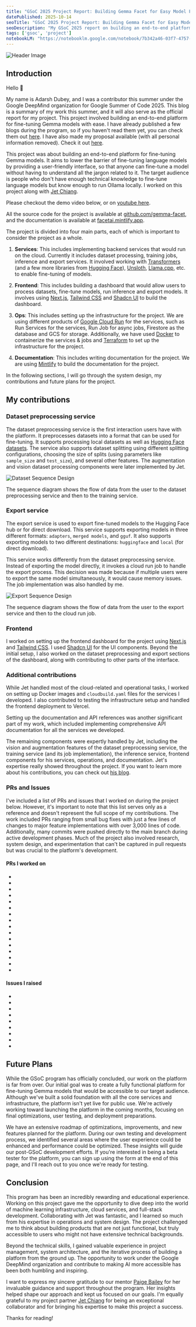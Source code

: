 ```yaml
---
title: "GSoC 2025 Project Report: Building Gemma Facet for Easy Model Fine-Tuning"
datePublished: 2025-10-14
seoTitle: "GSoC 2025 Project Report: Building Gemma Facet for Easy Model Fine-Tuning"
seoDescription: "My GSoC 2025 report on building an end-to-end platform for fine-tuning Gemma models with dataset processing, training, and export services."
tags: ['gsoc', 'project']
notebookLM: "https://notebooklm.google.com/notebook/7b342a46-03f7-4757-834c-88b2cd7bce0f?artifactId=25c46cac-41c4-44b2-a6e3-054aeb78de46"
---
```


![Header Image](/images/gsoc-final-report/header.png)

## Introduction

Hello 👋

My name is Adarsh Dubey, and I was a contributor this summer under the Google DeepMind organization for Google Summer of Code 2025. This blog is a summary of my work this summer, and it will also serve as the official report for my project. This project involved building an end-to-end platform for fine-tuning Gemma models with ease. I have already published a few blogs during the program, so if you haven't read them yet, you can check them out [here](https://adarshdubey.com/blog?tag=gsoc). I have also made my proposal available (with all personal information removed). Check it out [here](https://github.com/inclinedadarsh/deepmind-proposal).

This project was about building an end-to-end platform for fine-tuning Gemma models. It aims to lower the barrier of fine-tuning language models by providing a user-friendly interface, so that anyone can fine-tune a model without having to understand all the jargon related to it. The target audience is people who don't have enough technical knowledge to fine-tune language models but know enough to run Ollama locally. I worked on this project along with [Jet Chiang](https://github.com/supreme-gg-gg).

Please checkout the demo video below, or on [youtube here](https://youtu.be/JGnzoLSZReI?si=2Mv_nnwPMpLnPBn6).

<YouTubeEmbed embedLink="https://www.youtube.com/embed/JGnzoLSZReI?si=CnIYE3dd4hZl5A9c" />

All the source code for the project is available at [github.com/gemma-facet](https://github.com/gemma-facet), and the documentation is available at [facetai.mintlify.app](https://facetai.mintlify.app/).

The project is divided into four main parts, each of which is important to consider the project as a whole.

1. **Services**: This includes implementing backend services that would run on the cloud. Currently it includes dataset processing, training jobs, inference and export services. It involved working with [Transformers](https://huggingface.co/docs/transformers/en/index) (and a few more libraries from [Hugging Face](https://huggingface.co/)), [Unsloth](https://unsloth.ai/), [Llama.cpp](https://github.com/ggml-org/llama.cpp), etc. to enable fine-tuning of models.

2. **Frontend**: This includes building a dashboard that would allow users to process datasets, fine-tune models, run inference and export models. It involves using [Next.js](https://nextjs.org/), [Tailwind CSS](https://tailwindcss.com/) and [Shadcn UI](https://ui.shadcn.com/) to build the dashboard.

3. **Ops**: This includes setting up the infrastructure for the project. We are using different products of [Google Cloud Run](https://cloud.google.com) for the services, such as Run Services for the services, Run Job for async jobs, Firestore as the database and GCS for storage. Additionally, we have used [Docker](https://www.docker.com/) to containerize the services & jobs and [Terraform](https://www.terraform.io/) to set up the infrastructure for the project.

4. **Documentation**: This includes writing documentation for the project. We are using [Mintlify](https://mintlify.com/) to build the documentation for the project.

In the following sections, I will go through the system design, my contributions and future plans for the project.

## My contributions

### Dataset preprocessing service

The dataset preprocessing service is the first interaction users have with the platform. It preprocesses datasets into a format that can be used for fine-tuning. It supports processing local datasets as well as [Hugging Face datasets](https://huggingface.co/datasets). The service also supports dataset splitting using different splitting configurations, choosing the size of splits (using parameters like `sample_size` and `test_size`), and several other features. The augmentation and vision dataset processing components were later implemented by Jet.

![Dataset Sequence Design](/images/gsoc-final-report/dataset-sequence-design.png)

The sequence diagram shows the flow of data from the user to the dataset preprocessing service and then to the training service.

### Export service

The export service is used to export fine-tuned models to the Hugging Face hub or for direct download. This service supports exporting models in three different formats: `adapters`, `merged models`, and `gguf`. It also supports exporting models to two different destinations: `huggingface` and `local` (for direct download).

This service works differently from the dataset preprocessing service. Instead of exporting the model directly, it invokes a cloud run job to handle the export process. This decision was made because if multiple users were to export the same model simultaneously, it would cause memory issues. The job implementation was also handled by me.

![Export Sequence Design](/images/gsoc-final-report/export-sequence-design.png)

The sequence diagram shows the flow of data from the user to the export service and then to the cloud run job.

### Frontend

I worked on setting up the frontend dashboard for the project using [Next.js](https://nextjs.org/) and [Tailwind CSS](https://tailwindcss.com/). I used [Shadcn UI](https://ui.shadcn.com/) for the UI components. Beyond the initial setup, I also worked on the dataset preprocessing and export sections of the dashboard, along with contributing to other parts of the interface.

### Additional contributions

While Jet handled most of the cloud-related and operational tasks, I worked on setting up Docker images and `cloudbuild.yaml` files for the services I developed. I also contributed to testing the infrastructure setup and handled the frontend deployment to Vercel.

Setting up the documentation and API references was another significant part of my work, which included implementing comprehensive API documentation for all the services we developed.

The remaining components were expertly handled by Jet, including the vision and augmentation features of the dataset preprocessing service, the training service (and its job implementation), the inference service, frontend components for his services, operations, and documentation. Jet's expertise really showed throughout the project. If you want to learn more about his contributions, you can check out [his blog](https://jetchiang.co/blogs/gsoc/).

### PRs and Issues

I've included a list of PRs and issues that I worked on during the project below. However, it's important to note that this list serves only as a reference and doesn't represent the full scope of my contributions. The work included PRs ranging from small bug fixes with just a few lines of changes to major feature implementations with over 3,000 lines of code. Additionally, many commits were pushed directly to the main branch during active development phases. Much of the project also involved research, system design, and experimentation that can't be captured in pull requests but was crucial to the platform's development.

#### PRs I worked on

- <GHLink title="[FEATURE] organize preprocessing module" link="https://github.com/gemma-facet/cloud-services/pull/3" status="closed" type="pr" />
- <GHLink title="[FEATURE] Implement export service" link="https://github.com/gemma-facet/cloud-services/pull/56" status="closed" type="pr" />
- <GHLink title="Migrate from pure fastapi service to fastapi service + cloud run jobs" link="https://github.com/gemma-facet/cloud-services/pull/66" status="closed" type="pr" />
- <GHLink title="[FEATURE] Support HF exports" link="https://github.com/gemma-facet/cloud-services/pull/68" status="closed" type="pr" />
- <GHLink title="Setup Datasets Dashboard and Preprocessing" link="https://github.com/gemma-facet/frontend-ui/pull/1" status="closed" type="pr" />
- <GHLink title="[feature] integrate augmentation feature in dataset configuration" link="https://github.com/gemma-facet/frontend-ui/pull/6" status="closed" type="pr" />
- <GHLink title="[feature] Enhance frontend dashboard" link="https://github.com/gemma-facet/frontend-ui/pull/11" status="closed" type="pr" />
- <GHLink title="[FEATURE] Implement response caching for jobs and datasets" link="https://github.com/gemma-facet/frontend-ui/pull/23" status="closed" type="pr" />
- <GHLink title="feat: replace select elements with custom Select component" link="https://github.com/gemma-facet/frontend-ui/pull/25" status="closed" type="pr" />
- <GHLink title="fix: redirect to dataset selection when no dataset is selected" link="https://github.com/gemma-facet/frontend-ui/pull/26" status="closed" type="pr" />
- <GHLink title="[FEATURE] Saving HF and WandB tokens locally for improved UX" link="https://github.com/gemma-facet/frontend-ui/pull/27" status="closed" type="pr" />
- <GHLink title="[FEATURE] UI for the export service" link="https://github.com/gemma-facet/frontend-ui/pull/29" status="closed" type="pr" />
- <GHLink title="[FEATURE] add support for hf exports" link="https://github.com/gemma-facet/frontend-ui/pull/32" status="closed" type="pr" />
- <GHLink title="[FIX] HF Export destinations" link="https://github.com/gemma-facet/frontend-ui/pull/33" status="closed" type="pr" />
- <GHLink title="[FEATURE] Add API reference structure" link="https://github.com/gemma-facet/docs/pull/1" status="closed" type="pr" />
- <GHLink title="[FEATURE] Include export service api references" link="https://github.com/gemma-facet/docs/pull/2" status="closed" type="pr" />

#### Issues I raised

- <GHLink title="Support multiple user messages in preprocessing dataset" link="https://github.com/gemma-facet/cloud-services/issues/21" status="closed" type="issue" />
- <GHLink title="Better internal services documentation" link="https://github.com/gemma-facet/cloud-services/issues/24" status="closed" type="issue" />
- <GHLink title="Separate export feature that merges the model or exports it in GGUF format" link="https://github.com/gemma-facet/cloud-services/issues/43" status="closed" type="issue" />
- <GHLink title="Add export service and jobs support to Terraform IaC" link="https://github.com/gemma-facet/cloud-services/issues/71" status="open" type="issue" />
- <GHLink title="Streaming inferencing UX" link="https://github.com/gemma-facet/frontend-ui/issues/5" status="open" type="issue" />
- <GHLink title="[feature] Multiple user messages" link="https://github.com/gemma-facet/frontend-ui/issues/9" status="closed" type="issue" />
- <GHLink title="[BUG] Use shadcn select component instead of regular select component for better accessibility" link="https://github.com/gemma-facet/frontend-ui/issues/19" status="closed" type="issue" />
- <GHLink title="[BUG] Preprocessing Configuration page should redirect to Dataset Selection Page if no dataset selected" link="https://github.com/gemma-facet/frontend-ui/issues/20" status="closed" type="issue" />
- <GHLink title="[BUG] /api/login is called on every dashboard page visit" link="https://github.com/gemma-facet/frontend-ui/issues/22" status="open" type="issue" />

## Future Plans

While the GSoC program has officially concluded, our work on the platform is far from over. Our initial goal was to create a fully functional platform for fine-tuning Gemma models that would be accessible to our target audience. Although we've built a solid foundation with all the core services and infrastructure, the platform isn't yet live for public use. We're actively working toward launching the platform in the coming months, focusing on final optimizations, user testing, and deployment preparations.

We have an extensive roadmap of optimizations, improvements, and new features planned for the platform. During our own testing and development process, we identified several areas where the user experience could be enhanced and performance could be optimized. These insights will guide our post-GSoC development efforts. If you're interested in being a beta tester for the platform, you can sign up using the form at the end of this page, and I'll reach out to you once we're ready for testing.

## Conclusion

This program has been an incredibly rewarding and educational experience. Working on this project gave me the opportunity to dive deep into the world of machine learning infrastructure, cloud services, and full-stack development. Collaborating with Jet was fantastic, and I learned so much from his expertise in operations and system design. The project challenged me to think about building products that are not just functional, but truly accessible to users who might not have extensive technical backgrounds.

Beyond the technical skills, I gained valuable experience in project management, system architecture, and the iterative process of building a platform from the ground up. The opportunity to work under the Google DeepMind organization and contribute to making AI more accessible has been both humbling and inspiring.

I want to express my sincere gratitude to our mentor [Paige Bailey](https://www.linkedin.com/in/dynamicwebpaige/) for her invaluable guidance and support throughout the program. Her insights helped shape our approach and kept us focused on our goals. I'm equally grateful to my project partner [Jet Chiang](https://www.linkedin.com/in/jet-chiang/) for being an exceptional collaborator and for bringing his expertise to make this project a success.

Thanks for reading!